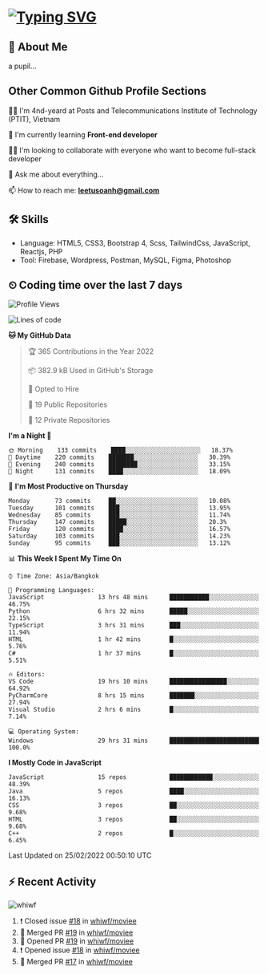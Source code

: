 # [![Typing SVG](https://readme-typing-svg.herokuapp.com?color=%23FFC83D&lines=Hi%2C+I'm+Le%2C+Tu+Oanh+%F0%9F%91%8B)](https://git.io/typing-svg)

## 🚀 About Me
a pupil...

<!-- ![GitHub metrics](https://metrics.lecoq.io/whiwf)   -->

## Other Common Github Profile Sections
👩‍🎓 I'm 4nd-yeard at Posts and Telecommunications Institute of Technology (PTIT), Vietnam

🌱 I'm currently learning **Front-end developer**

👯‍♀️ I'm looking to collaborate with everyone who want to become full-stack developer

💬 Ask me about everything...

📫 How to reach me: **leetusoanh@gmail.com**

## 🛠 Skills
- Language: HTML5, CSS3, Bootstrap 4, Scss, TailwindCss, JavaScript, Reactjs, PHP
- Tool: Firebase, Wordpress, Postman, MySQL, Figma, Photoshop

## ⏲ Coding time over the last 7 days
<!--START_SECTION:waka-->
![Profile Views](http://img.shields.io/badge/Profile%20Views-26-blue)

![Lines of code](https://img.shields.io/badge/From%20Hello%20World%20I%27ve%20Written-2%20Million%20lines%20of%20code-blue)

**🐱 My GitHub Data** 

> 🏆 365 Contributions in the Year 2022
 > 
> 📦 382.9 kB Used in GitHub's Storage 
 > 
> 💼 Opted to Hire
 > 
> 📜 19 Public Repositories 
 > 
> 🔑 12 Private Repositories  
 > 
**I'm a Night 🦉** 

```text
🌞 Morning    133 commits    ████░░░░░░░░░░░░░░░░░░░░░   18.37% 
🌆 Daytime    220 commits    ███████░░░░░░░░░░░░░░░░░░   30.39% 
🌃 Evening    240 commits    ████████░░░░░░░░░░░░░░░░░   33.15% 
🌙 Night      131 commits    ████░░░░░░░░░░░░░░░░░░░░░   18.09%

```
📅 **I'm Most Productive on Thursday** 

```text
Monday       73 commits     ██░░░░░░░░░░░░░░░░░░░░░░░   10.08% 
Tuesday      101 commits    ███░░░░░░░░░░░░░░░░░░░░░░   13.95% 
Wednesday    85 commits     ███░░░░░░░░░░░░░░░░░░░░░░   11.74% 
Thursday     147 commits    █████░░░░░░░░░░░░░░░░░░░░   20.3% 
Friday       120 commits    ████░░░░░░░░░░░░░░░░░░░░░   16.57% 
Saturday     103 commits    ███░░░░░░░░░░░░░░░░░░░░░░   14.23% 
Sunday       95 commits     ███░░░░░░░░░░░░░░░░░░░░░░   13.12%

```


📊 **This Week I Spent My Time On** 

```text
⌚︎ Time Zone: Asia/Bangkok

💬 Programming Languages: 
JavaScript               13 hrs 48 mins      ███████████░░░░░░░░░░░░░░   46.75% 
Python                   6 hrs 32 mins       █████░░░░░░░░░░░░░░░░░░░░   22.15% 
TypeScript               3 hrs 31 mins       ███░░░░░░░░░░░░░░░░░░░░░░   11.94% 
HTML                     1 hr 42 mins        █░░░░░░░░░░░░░░░░░░░░░░░░   5.76% 
C#                       1 hr 37 mins        █░░░░░░░░░░░░░░░░░░░░░░░░   5.51%

🔥 Editors: 
VS Code                  19 hrs 10 mins      ████████████████░░░░░░░░░   64.92% 
PyCharmCore              8 hrs 15 mins       ███████░░░░░░░░░░░░░░░░░░   27.94% 
Visual Studio            2 hrs 6 mins        █░░░░░░░░░░░░░░░░░░░░░░░░   7.14%

💻 Operating System: 
Windows                  29 hrs 31 mins      █████████████████████████   100.0%

```

**I Mostly Code in JavaScript** 

```text
JavaScript               15 repos            ████████████░░░░░░░░░░░░░   48.39% 
Java                     5 repos             ████░░░░░░░░░░░░░░░░░░░░░   16.13% 
CSS                      3 repos             ██░░░░░░░░░░░░░░░░░░░░░░░   9.68% 
HTML                     3 repos             ██░░░░░░░░░░░░░░░░░░░░░░░   9.68% 
C++                      2 repos             █░░░░░░░░░░░░░░░░░░░░░░░░   6.45%

```



 Last Updated on 25/02/2022 00:50:10 UTC
<!--END_SECTION:waka-->

## ⚡ Recent Activity
<!-- [![Top Langs](https://github-readme-stats.vercel.app/api/top-langs/?username=whiwf&layout=compact&theme=radical&hide=css)](https://github.com/anuraghazra/github-readme-stats)
 -->
<p><img align="center" src="https://github-readme-streak-stats.herokuapp.com/?user=whiwf&theme=radical" alt="whiwf" /></p>


<!--START_SECTION:activity-->
1. ❗️ Closed issue [#18](https://github.com/whiwf/moviee/issues/18) in [whiwf/moviee](https://github.com/whiwf/moviee)
2. 🎉 Merged PR [#19](https://github.com/whiwf/moviee/pull/19) in [whiwf/moviee](https://github.com/whiwf/moviee)
3. 💪 Opened PR [#19](https://github.com/whiwf/moviee/pull/19) in [whiwf/moviee](https://github.com/whiwf/moviee)
4. ❗️ Opened issue [#18](https://github.com/whiwf/moviee/issues/18) in [whiwf/moviee](https://github.com/whiwf/moviee)
5. 🎉 Merged PR [#17](https://github.com/whiwf/moviee/pull/17) in [whiwf/moviee](https://github.com/whiwf/moviee)
<!--END_SECTION:activity-->
